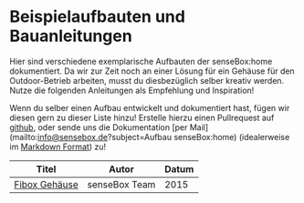 # Beispielaufbauten und Bauanleitungen

Hier sind verschiedene exemplarische Aufbauten der senseBox:home dokumentiert.
Da wir zur Zeit noch an einer Lösung für ein Gehäuse für den Outdoor-Betrieb arbeiten, musst du diesbezüglich selber kreativ werden.
Nutze die folgenden Anleitungen als Empfehlung und Inspiration!

Wenn du selber einen Aufbau entwickelt und dokumentiert hast, fügen wir diesen gern zu dieser Liste hinzu!
Erstelle hierzu einen Pullrequest auf [github](https://github.com/sensebox/books), oder sende uns die Dokumentation [per Mail](mailto:info@sensebox.de?subject=Aufbau senseBox:home) (idealerweise im [Markdown Format](http://five.squarespace.com/display/ShowHelp?section=Markdown)) zu!

| Titel                     | Autor         | Datum |
|---------------------------|---------------|-------|
| [Fibox Gehäuse](fibox.md) | senseBox Team | 2015  |

